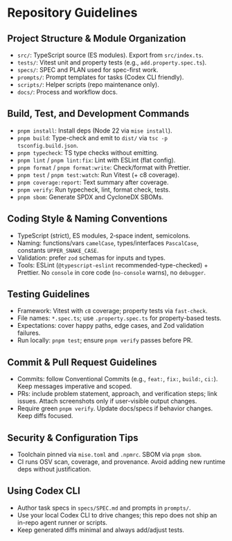 # Repository Guidelines

## Project Structure & Module Organization

- `src/`: TypeScript source (ES modules). Export from `src/index.ts`.
- `tests/`: Vitest unit and property tests (e.g., `add.property.spec.ts`).
- `specs/`: SPEC and PLAN used for spec-first work.
- `prompts/`: Prompt templates for tasks (Codex CLI friendly).
- `scripts/`: Helper scripts (repo maintenance only).
- `docs/`: Process and workflow docs.

## Build, Test, and Development Commands

- `pnpm install`: Install deps (Node 22 via `mise install`).
- `pnpm build`: Type-check and emit to `dist/` via `tsc -p tsconfig.build.json`.
- `pnpm typecheck`: TS type checks without emitting.
- `pnpm lint` / `pnpm lint:fix`: Lint with ESLint (flat config).
- `pnpm format` / `pnpm format:write`: Check/format with Prettier.
- `pnpm test` / `pnpm test:watch`: Run Vitest (+ c8 coverage).
- `pnpm coverage:report`: Text summary after coverage.
- `pnpm verify`: Run typecheck, lint, format check, tests.
- `pnpm sbom`: Generate SPDX and CycloneDX SBOMs.

## Coding Style & Naming Conventions

- TypeScript (strict), ES modules, 2‑space indent, semicolons.
- Naming: functions/vars `camelCase`, types/interfaces `PascalCase`, constants `UPPER_SNAKE_CASE`.
- Validation: prefer `zod` schemas for inputs and types.
- Tools: ESLint (`@typescript-eslint` recommended-type-checked) + Prettier. No `console` in core code (`no-console` warns), no `debugger`.

## Testing Guidelines

- Framework: Vitest with `c8` coverage; property tests via `fast-check`.
- File names: `*.spec.ts`; use `.property.spec.ts` for property-based tests.
- Expectations: cover happy paths, edge cases, and Zod validation failures.
- Run locally: `pnpm test`; ensure `pnpm verify` passes before PR.

## Commit & Pull Request Guidelines

- Commits: follow Conventional Commits (e.g., `feat:`, `fix:`, `build:`, `ci:`). Keep messages imperative and scoped.
- PRs: include problem statement, approach, and verification steps; link issues. Attach screenshots only if user-visible output changes.
- Require green `pnpm verify`. Update docs/specs if behavior changes. Keep diffs focused.

## Security & Configuration Tips

- Toolchain pinned via `mise.toml` and `.npmrc`. SBOM via `pnpm sbom`.
- CI runs OSV scan, coverage, and provenance. Avoid adding new runtime deps without justification.

## Using Codex CLI

- Author task specs in `specs/SPEC.md` and prompts in `prompts/`.
- Use your local Codex CLI to drive changes; this repo does not ship an in-repo agent runner or scripts.
- Keep generated diffs minimal and always add/adjust tests.
